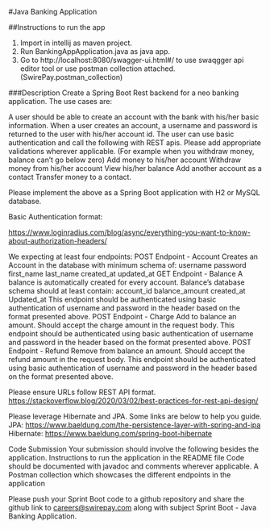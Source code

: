 #Java Banking Application

##Instructions to run the app
1. Import in intellij as maven project.
2. Run BankingAppApplication.java as java app.
3. Go to http://localhost:8080/swagger-ui.html#/ to use swaqgger api editor tool or use postman collection attached. (SwirePay.postman_collection)



###Description
Create a Spring Boot Rest backend for a neo banking application. The use cases are:

A user should be able to create an account with the bank with his/her basic information. When a user creates an account, a username and password is returned to the user with his/her account id.
The user can use basic authentication and call the following with REST apis. Please add appropriate validations wherever applicable. (For example when you withdraw money, balance can’t go below zero)
Add money to his/her account
Withdraw money from his/her account
View his/her balance
Add another account as a contact
Transfer money to a contact.

Please implement the above as a Spring Boot application with H2 or MySQL database.

Basic Authentication format:

https://www.loginradius.com/blog/async/everything-you-want-to-know-about-authorization-headers/


We expecting at least four endpoints:
POST Endpoint - Account
Creates an Account in the database with minimum schema of:
username
password
first_name
last_name
created_at
updated_at
GET Endpoint - Balance
A balance is automatically created for every account. Balance’s database schema should at least contain:
account_id
balance_amount
created_at
Updated_at
This endpoint should be authenticated using basic authentication of username and password in the header based on the format presented above.
POST Endpoint - Charge
Add to balance an amount. Should accept the charge amount in the request body.
This endpoint should be authenticated using basic authentication of username and password in the header based on the format presented above.
POST Endpoint - Refund
Remove from balance an amount. Should accept the refund amount in the request body.
This endpoint should be authenticated using basic authentication of username and password in the header based on the format presented above.

Please ensure URLs follow REST API format. https://stackoverflow.blog/2020/03/02/best-practices-for-rest-api-design/

Please leverage Hibernate and JPA. Some links are below to help you guide.
JPA: https://www.baeldung.com/the-persistence-layer-with-spring-and-jpa
Hibernate: https://www.baeldung.com/spring-boot-hibernate

Code Submission
Your submission should involve the following besides the application.
Instructions to run the application in the README file
Code should be documented with javadoc and comments wherever applicable.
A Postman collection which showcases the different endpoints in the application

Please push your Sprint Boot code to a github repository and share the github link to careers@swirepay.com along with subject Sprint Boot - Java Banking Application.
